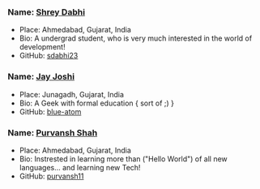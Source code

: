 ### Name: [Shrey Dabhi](https://github.com/sdabhi23/)
- Place: Ahmedabad, Gujarat, India
- Bio: A undergrad student, who is very much interested in the world of development!
- GitHub: [sdabhi23](https://github.com/sdabhi23/)

### Name: [Jay Joshi](https://github.com/blue-atom/)
- Place: Junagadh, Gujarat, India
- Bio: A Geek with formal education { sort of ;) }
- GitHub: [blue-atom](https://github.com/blue-atom/)

### Name: [Purvansh Shah](https://github.com/purvansh11/)
- Place: Ahmedabad, Gujarat, India
- Bio: Instrested in learning more than ("Hello World") of all new languages... and learning new Tech!
- GitHub: [purvansh11](https://github.com/purvansh11/)
